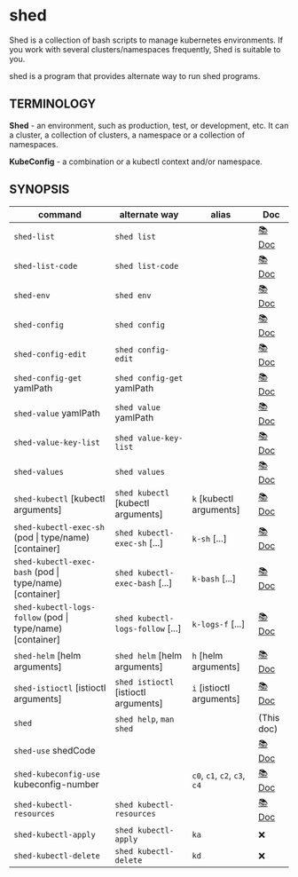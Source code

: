 # shed

Shed is a collection of bash scripts to manage kubernetes environments. If you work with several clusters/namespaces frequently, Shed is suitable to you.

shed is a program that provides alternate way to run shed programs.

## TERMINOLOGY

**Shed** - an environment, such as production, test, or development, etc. It can a cluster, a collection of clusters, a namespace or a collection of namespaces.

**KubeConfig** - a combination or a kubectl context and/or namespace.

## SYNOPSIS

| command                                                   | alternate way                        | alias                        | Doc                                  |
| --------------------------------------------------------- | ------------------------------------ | ---------------------------- | ------------------------------------ |
| `shed-list`                                               | `shed list`                          |                              | [📚 Doc](shed-list.md)                |
| `shed-list-code`                                          | `shed list-code`                     |                              | [📚 Doc](shed-list-code.md)           |
| `shed-env`                                                | `shed env`                           |                              | [📚 Doc](shed-env.md)                 |
| `shed-config`                                             | `shed config`                        |                              | [📚 Doc](shed-config.md)              |
| `shed-config-edit`                                        | `shed config-edit`                   |                              | [📚 Doc](shed-config-edit.md)         |
| `shed-config-get` yamlPath                                | `shed config-get` yamlPath           |                              | [📚 Doc](shed-config-get.md)          |
| `shed-value` yamlPath                                     | `shed value` yamlPath                |                              | [📚 Doc](shed-value.md)               |
| `shed-value-key-list`                                     | `shed value-key-list`                |                              | [📚 Doc](shed-value-key-list.md)      |
| `shed-values`                                             | `shed values`                        |                              | [📚 Doc](shed-values.md)              |
| `shed-kubectl` [kubectl arguments]                        | `shed kubectl` [kubectl arguments]   | `k` [kubectl arguments]      | [📚 Doc](shed-kubectl.md)             |
| `shed-kubectl-exec-sh` (pod \| type/name) [container]     | `shed kubectl-exec-sh` [...]         | `k-sh` [...]                 | [📚 Doc](shed-kubectl-exec-sh.md)     |
| `shed-kubectl-exec-bash` (pod \| type/name) [container]   | `shed kubectl-exec-bash` [...]       | `k-bash` [...]               | [📚 Doc](shed-kubectl-exec-bash.md)   |
| `shed-kubectl-logs-follow` (pod \| type/name) [container] | `shed kubectl-logs-follow` [...]     | `k-logs-f` [...]             | [📚 Doc](shed-kubectl-logs-follow.md) |
| `shed-helm` [helm arguments]                              | `shed helm` [helm arguments]         | `h` [helm arguments]         | [📚 Doc](shed-helm.md)                |
| `shed-istioctl` [istioctl arguments]                      | `shed istioctl` [istioctl arguments] | `i` [istioctl arguments]     | [📚 Doc](shed-istioctl.md)            |
| `shed`                                                    | `shed help`, `man shed`              |                              | (This doc)                           |
| `shed-use` shedCode                                       |                                      |                              | [📚 Doc](shed-use.md)                 |
| `shed-kubeconfig-use` kubeconfig-number                   |                                      | `c0`, `c1`, `c2`, `c3`, `c4` | [📚 Doc](shed-kubeconfig-use.md)      |
| `shed-kubectl-resources`                                  | `shed kubectl-resources`             |                              | [📚 Doc](shed-kubectl-resources.md)   |
| `shed-kubectl-apply`                                      | `shed kubectl-apply`                 | `ka`                         | ❌                                    |
| `shed-kubectl-delete`                                     | `shed kubectl-delete`                | `kd`                         | ❌                                    |
